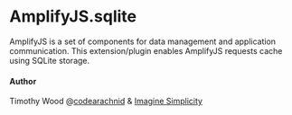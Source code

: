 AmplifyJS.sqlite
==============

AmplifyJS is a set of components for data management and application communication. This extension/plugin enables AmplifyJS requests cache using SQLite storage.

#### Author
Timothy Wood @[codearachnid](https://twitter.com/codearachnid) & [Imagine Simplicity](http://www.imaginesimplicity.com)
